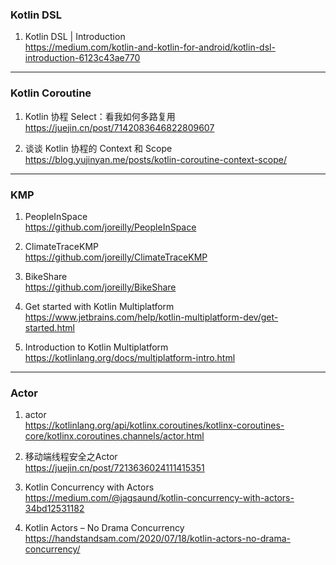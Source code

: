 ### Kotlin DSL
1. Kotlin DSL | Introduction  
https://medium.com/kotlin-and-kotlin-for-android/kotlin-dsl-introduction-6123c43ae770

---

### Kotlin Coroutine
1. Kotlin 协程 Select：看我如何多路复用  
https://juejin.cn/post/7142083646822809607

1. 谈谈 Kotlin 协程的 Context 和 Scope  
https://blog.yujinyan.me/posts/kotlin-coroutine-context-scope/

---

### KMP
1. PeopleInSpace  
https://github.com/joreilly/PeopleInSpace

1. ClimateTraceKMP  
https://github.com/joreilly/ClimateTraceKMP

1. BikeShare  
https://github.com/joreilly/BikeShare

1. Get started with Kotlin Multiplatform  
https://www.jetbrains.com/help/kotlin-multiplatform-dev/get-started.html

1. Introduction to Kotlin Multiplatform  
https://kotlinlang.org/docs/multiplatform-intro.html

---

### Actor
1. actor  
https://kotlinlang.org/api/kotlinx.coroutines/kotlinx-coroutines-core/kotlinx.coroutines.channels/actor.html

1. 移动端线程安全之Actor  
https://juejin.cn/post/7213636024111415351

1. Kotlin Concurrency with Actors  
https://medium.com/@jagsaund/kotlin-concurrency-with-actors-34bd12531182

1. Kotlin Actors – No Drama Concurrency  
https://handstandsam.com/2020/07/18/kotlin-actors-no-drama-concurrency/

